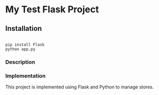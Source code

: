 # My Test Flask Project

## Installation
```

pip install Flask
python app.py
```

### Description

### Implementation
This project is implemented using Flask and Python to manage stores.

